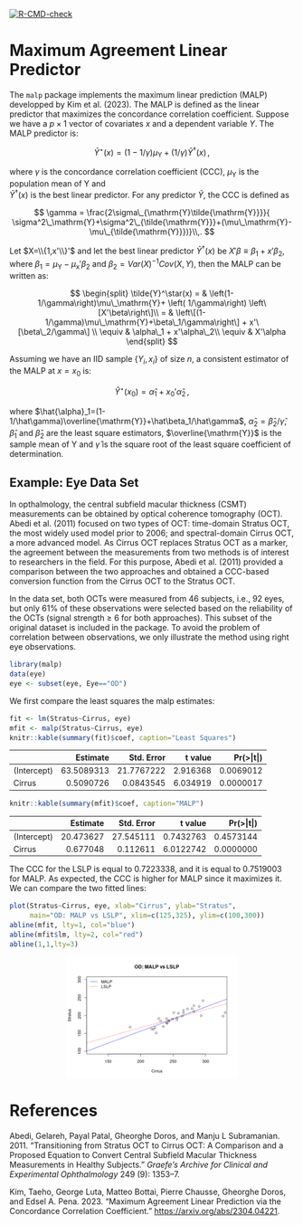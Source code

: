 [![R-CMD-check](https://github.com/pchausse/malp/workflows/R-CMD-check/badge.svg)](https://github.com/pchausse/malp/actions)

Maximum Agreement Linear Predictor
==================================

The `malp` package implements the maximum linear prediction (MALP)
developped by Kim et al. (2023). The MALP is defined as the linear
predictor that maximizes the concordance correlation coefficient.
Suppose we have a $p\times 1$ vector of covariates $x$ and a dependent variable
$Y$. The MALP predictor is:

$$
\tilde{Y}^\star(x) = \left(1-1/\gamma\right)\mu_\mathrm{Y}+ \left( 1/\gamma\right) \tilde{Y}^\dagger(x)\,,
$$

where $\gamma$ is the concordance correlation coefficient (CCC),
$\mu_\mathrm{Y}$ is the population mean of Y and                                                                                                                                              
$\tilde{Y}^\dagger(x)$ is the best linear predictor. For any predictor $\tilde{Y}$, the CCC is defined as 

$$ 
\gamma = \frac{2\sigma\_{\mathrm{Y}\tilde{\mathrm{Y}}}}{
\sigma^2\_\mathrm{Y}+\sigma^2\_{\tilde{\mathrm{Y}}}+(\mu\_\mathrm{Y}-\mu\_{\tilde{\mathrm{Y}}})}\\,.
$$

Let $X=\\{1,x'\\}'$ and let the best linear predictor
$\tilde{Y}^\dagger(x)$ be $X'\beta\equiv \beta_1+x'\beta_2$, where
$\beta_1=\mu_\mathrm{Y}-\mu_\mathrm{x}'\beta_2$ and
$\beta_2=Var(X)^{-1}Cov(X,Y)$, then the MALP can be written as:

$$
\begin{split}
\tilde{Y}^\star(x)  = & 
  \left(1-1/\gamma\right)\mu\_\mathrm{Y}+ \left( 1/\gamma\right) \left\[X'\beta\right\]\\
= & \left\[(1-1/\gamma)\mu\_\mathrm{Y}+\beta\_1/\gamma\right\] + 
x'\[\beta\_2/\gamma\] \\
\equiv &  \alpha\_1 + x'\alpha\_2\\
\equiv &  X'\alpha
\end{split}
$$

Assuming we have an IID sample $\{Y_i,x_i\}$ of size $n$, a consistent estimator of the MALP at $x=x_0$ is:

$$
\hat{Y}^\star(x_0) = \hat{\alpha}_1 + x_0'\hat{\alpha}_2\,,
$$

where $\hat{\alpha}_1=(1-1/\hat\gamma)\overline{\mathrm{Y}}+\hat\beta_1/\hat\gamma$, $\hat{\alpha}_2 = \hat{\beta}_2/\hat\gamma$, $\hat\beta_1$ and
$\hat{\beta}_2$ are the least square estimators, $\overline{\mathrm{Y}}$ is the sample mean of Y and $\hat\gamma$ is the square root of the least square coefficient of determination.

Example: Eye Data Set
---------------------

In opthalmology, the central subfield macular thickness (CSMT)
measurements can be obtained by optical coherence tomography (OCT).
Abedi et al. (2011) focused on two types of OCT: time-domain Stratus
OCT, the most widely used model prior to 2006; and spectral-domain
Cirrus OCT, a more advanced model. As Cirrus OCT replaces Stratus OCT as
a marker, the agreement between the measurements from two methods is of
interest to researchers in the field. For this purpose, Abedi et al.
(2011) provided a comparison between the two approaches and obtained a
CCC-based conversion function from the Cirrus OCT to the Stratus OCT.

In the data set, both OCTs were measured from 46 subjects, i.e., 92
eyes, but only 61% of these observations were selected based on the
reliability of the OCTs (signal strength ≥ 6 for both approaches). This
subset of the original dataset is included in the package. To avoid the
problem of correlation between observations, we only illustrate the
method using right eye observations.

``` r
library(malp)
data(eye)
eye <- subset(eye, Eye=="OD")
```

We first compare the least squares the malp estimates:

``` r
fit <- lm(Stratus~Cirrus, eye)
mfit <- malp(Stratus~Cirrus, eye)
knitr::kable(summary(fit)$coef, caption="Least Squares")
```

|             |    Estimate|  Std. Error|   t value|  Pr(\>\|t\|)|
|:------------|-----------:|-----------:|---------:|------------:|
| (Intercept) |  63.5089313|  21.7767222|  2.916368|    0.0069012|
| Cirrus      |   0.5090726|   0.0843545|  6.034919|    0.0000017|

``` r
knitr::kable(summary(mfit)$coef, caption="MALP")
```

|             |   Estimate|  Std. Error|    t value|  Pr(\>\|t\|)|
|:------------|----------:|-----------:|----------:|------------:|
| (Intercept) |  20.473627|   27.545111|  0.7432763|    0.4573144|
| Cirrus      |   0.677048|    0.112611|  6.0122742|    0.0000000|

The CCC for the LSLP is equal to 0.7223338, and it is equal to 0.7519003
for MALP. As expected, the CCC is higher for MALP since it maximizes it.
We can compare the two fitted lines:

``` r
plot(Stratus~Cirrus, eye, xlab="Cirrus", ylab="Stratus",
     main="OD: MALP vs LSLP", xlim=c(125,325), ylim=c(100,300))
abline(mfit, lty=1, col="blue")
abline(mfit$lm, lty=2, col="red")
abline(1,1,lty=3)
```

<img src="README_files/figure-markdown_github/eyeplot.png" width="60%" style="display: block; margin: auto;" />

References
==========

Abedi, Gelareh, Payal Patal, Gheorghe Doros, and Manju L Subramanian.
2011. “Transitioning from Stratus OCT to Cirrus OCT: A Comparison and a
Proposed Equation to Convert Central Subfield Macular Thickness
Measurements in Healthy Subjects.” *Graefe’s Archive for Clinical and
Experimental Ophthalmology* 249 (9): 1353–7.

Kim, Taeho, George Luta, Matteo Bottai, Pierre Chausse, Gheorghe Doros,
and Edsel A. Pena. 2023. “Maximum Agreement Linear Prediction via the
Concordance Correlation Coefficient.” <https://arxiv.org/abs/2304.04221>.
